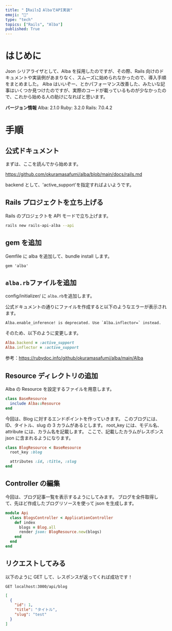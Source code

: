 ```yaml
---
title: "【Rails】AlbaでAPI実装"
emoji: "🐤"
type: "tech"
topics: ["Rails", "Alba"]
published: True
---
```


# はじめに

Json シリアライザとして、Alba を採用したのですが、その際、Rails 向けのドキュメントや実装例があまりなく、スムーズに始められなかったので、導入手順をまとめました。
Alba はいいぞー、とかパフォーマンス改善した、みたいな記事はいくつか見つけたのですが、実際のコードが載っているものが少なかったので、これから始める人の助けになればと思います。

**バージョン情報**
Alba: 2.1.0
Ruby: 3.2.0
Rails: 7.0.4.2

# 手順

## 公式ドキュメント

まずは、ここを読んでから始めます。

https://github.com/okuramasafumi/alba/blob/main/docs/rails.md

backend として、'active_support'を指定すればよいようです。

## Rails プロジェクトを立ち上げる

Rails のプロジェクトを API モードで立ち上げます。

```Bash
rails new rails-api-alba --api
```

## gem を追加

Gemfile に alba を追加して、bundle install します。

```Ruby:Gemfile
gem 'alba'
```

## `alba.rb`ファイルを追加

config/initializer/ に `alba.rb`を追加します。

公式ドキュメントの通りにファイルを作成すると以下のようなエラーが表示されます。

```
Alba.enable_inference! is deprecated. Use `Alba.inflector=` instead.
```

そのため、以下のように変更します。

```Ruby:config/initializer/alba.rb
Alba.backend = :active_support
Alba.inflector = :active_support
```

参考：https://rubydoc.info/github/okuramasafumi/alba/main/Alba

## Resource ディレクトリの追加

Alba の Resource を設定するファイルを用意します。

```Ruby:app/resources/base_resource.rb
class BaseResource
  include Alba::Resource
end
```

今回は、Blog に対するエンドポイントを作っていきます。
このブログには、ID、タイトル、slug の 3 カラムがあるとします。
root_key には、モデル名、
attribute には、カラム名を記載します。
ここで、記載したカラムがレスポンス json に含まれるようになります。

```Ruby:app/resources/blog_resource.rb
class BlogResource < BaseResource
  root_key :blog

  attributes :id, :title, :slug
end
```

## Controller の編集

今回は、ブログ記事一覧を表示するようにしてみます。
ブログを全件取得して、先ほど作成したブログリソースを使って json を生成します。

```Ruby:app/controller/api/blog_resource.rb
module Api
  class BlogsController < ApplicationController
	def index
	  blogs = Blog.all
	  render json: BlogResource.new(blogs)
	end
  end
end

```

## リクエストしてみる

以下のように GET して、レスポンスが返ってくれば成功です！

`GET localhost:3000/api/blog`

```json
[
  {
    "id": 1,
    "title": "タイトル",
    "slug": "test"
  }
]
```
